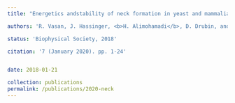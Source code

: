 ```yaml
---
title: "Energetics andstability of neck formation in yeast and mammalian endocytosis"

authors: 'R. Vasan, J. Hassinger, <b>H. Alimohamadi</b>, D. Drubin, and P. Rangamani'

status: 'Biophysical Society, 2018'

citation: '7 (January 2020). pp. 1-24'


date: 2018-01-21

collection: publications
permalink: /publications/2020-neck
---
```

